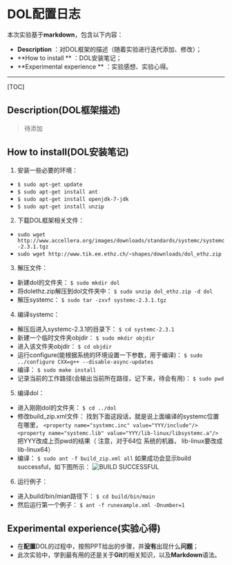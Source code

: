 # DOL配置日志
本次实验基于**markdown**，包含以下内容：


- **Description** ：对DOL框架的描述（随着实验进行迭代添加、修改）；
- **How to install ** ：DOL安装笔记；
- **Experimental experience ** ：实验感想、实验心得。


-----------------------------


[TOC]

## Description(DOL框架描述)

> 待添加

## How to install(DOL安装笔记)
1.  安装一些必要的环境：
* `$ sudo apt-get update`
* `$ sudo apt-get install ant`
* `$ sudo apt-get install openjdk-7-jdk`
* `$ sudo apt-get install unzip`

2. 下载DOL框架相关文件：
* `sudo wget http://www.accellera.org/images/downloads/standards/systemc/systemc-2.3.1.tgz`
* `sudo wget http://www.tik.ee.ethz.ch/~shapes/downloads/dol_ethz.zip`

3. 解压文件：
* 新建dol的文件夹：
`$ sudo mkdir dol`
* 将dolethz.zip解压到dol文件夹中：
`$ sudo unzip dol_ethz.zip -d dol`
* 解压systemc：
`$ sudo tar -zxvf systemc-2.3.1.tgz`

4. 编译systemc：
* 解压后进入systemc-2.3.1的目录下：
`$ cd systemc-2.3.1`
* 新建一个临时文件夹objdir：
`$ sudo mkdir objdir`
* 进入该文件夹objdir：
`$ cd objdir`
* 运行configure(能根据系统的环境设置一下参数，用于编译)：
`$ sudo ../configure CXX=g++ --disable-async-updates`
* 编译：
`$ sudo make install`
* 记录当前的工作路径(会输出当前所在路径，记下来，待会有用)：
`$ sudo pwd`

5. 编译dol：
* 进入刚刚dol的文件夹：
`$ cd ../dol`
* 修改build_zip.xml文件：
 找到下面这段话，就是说上面编译的systemc位置在哪里，
`<property name="systemc.inc" value="YYY/include"/>`
`<property name="systemc.lib" value="YYY/lib-linux/libsystemc.a"/>`
把YYY改成上页pwd的结果（ 注意，对于64位 系统的机器， lib-linux要改成lib-linux64）
* 编译：
`$ sudo ant -f build_zip.xml all`
如果成功会显示build successful，如下图所示：
![BUILD SUCCESSFUL](http://ww3.sinaimg.cn/large/0067oVAPgw1f8l8rxcyi7j30k90fnq74.jpg) 

6. 运行例子：
* 进入build/bin/mian路径下：
`$ cd build/bin/main`
* 然后运行第一个例子：
`$ ant -f runexample.xml -Dnumber=1`






## Experimental experience(实验心得)


* 在**配置**DOL的过程中，按照PPT给出的步骤，并**没有**出现什么**问题**；
* 此次实验中，学到最有用的还是关于**Git**的相关知识，以及**Markdown**语法。
